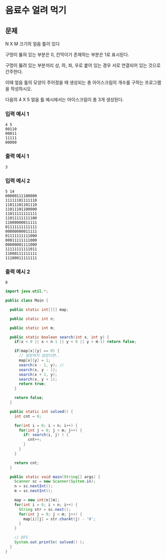 # 음료수 얼려 먹기

## 문제

N X M 크기의 얼음 틀이 있다

구멍이 뚫혀 있는 부분은 0, 칸막이가 존재하는 부분은 1로 표시된다.

구멍이 뚫려 있는 부분끼리 상, 하, 좌, 우로 붙어 있는 경우 서로 연결되어 있는 것으로 간주한다.

이때 얼음 틀의 모양이 주어졌을 때 생성되는 총 아이스크림의 개수를 구하는 프로그램을 작성하시오.

다음의 4 X 5 얼음 틀 예시에서는 아이스크림이 총 3개 생성된다.

### 입력 예시 1
```
4 5
00110
00011
11111
00000
```

### 출력 예시 1
```
3
```

### 입력 예시 2
```
5 14
00000111100000
11111101111110
11011101101110
11011101100000
11011111111111
11011111111100
11000000011111
01111111111111
00000000011111
01111111111000
00011111111000
00000001111000
11111111111011
11000111111111
11100011111111
```

### 출력 예시 2
```
8
```

```java
import java.util.*;

public class Main {

  public static int[][] map;

  public static int n;

  public static int m;

  public static boolean search(int x, int y) {
    if(x < 0 || x > n-1 || y < 0 || y > m-1) return false;

    if(map[x][y] == 0) {
      // 방문하지 않았다면..
      map[x][y] = 1;
      search(x - 1, y); //
      search(x, y - 1);
      search(x + 1, y);
      search(x, y + 1);
      return true;
    }

    return false;
  }

  public static int solved() {
    int cnt = 0;

    for(int i = 0; i < n; i++) {
      for(int j = 0; j < m; j++) {
        if( search(i, j) ) {
          cnt++;
        }
      }
    }

    return cnt;
  }

  public static void main(String[] args) {
    Scanner sc = new Scanner(System.in);
    n = sc.nextInt();
    m = sc.nextInt();

    map = new int[n][m];
    for(int i = 0; i < n; i++) {
      String str = sc.next();
      for(int j = 0; j < m; j++) {
        map[i][j] = str.charAt(j) - '0';
      }
    }

    // DFS
    System.out.println( solved() );
  }
}
```